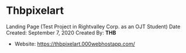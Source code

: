 # Thbpixelart

Landing Page (Test Project in Rightvalley Corp. as an OJT Student)
Date Created: September 7, 2020 
Created By: **THB**

- Website: https://thbpixelart.000webhostapp.com/

